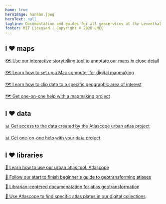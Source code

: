 ```yaml
---
home: true
heroImage: hanaan.jpeg
heroText: null
tagline: Documentation and guides for all geoservices at the Leventhal Map & Education Center at the Boston Public Library
footer: MIT Licensed | Copyright © 2020 LMEC
---
```


<div style="text-align: center">
  <Bit/>
</div>

<div class="features">
  <div class="feature">
    <h2>I ❤️ maps</h2>
      <p><a target = "_blank" href ='./resources/guides/create-stories.html'>🗺️ Use our interactive storytelling tool to annotate our maps in close detail</a><p>
      <p><a target = "_blank" href ='./resources/guides/mac-setup.html'>🗺️ Learn how to set up a Mac computer for digital mapmaking</a><p>  
      <p><a target = "_blank" href ='./resources/guides/clip-by-extent.html'>🗺️ Learn how to clip data to a specific geographic area of interest</a><p>       
    <p><a target = "_blank" href ='./resources/request.html'>🗺️ Get one-on-one help with a mapmaking project</a></p>
  </div>
  <div class="feature">
    <h2>I ❤️ data</h2>
    <p><a target = "_blank" href ='./resources/documentation/access-urban-atlas-data.html'>📊 Get access to the data created by the Atlascope urban atlas project</a></p>
    <p><a target = "_blank" href ='./resources/request.html'>📊 Get one-on-one help with your data project</a></p>
  </div>
  <div class="feature">
    <h2>I ❤️ libraries</h2>
    <p><a target = "_blank" href ='./resources/documentation/use-atlascope.html'>📖 Learn how to use our urban atlas tool, Atlascope</a></p>
    <p><a target = "_blank" href ='./resources/guides/create-mosaics.html'>📖 Follow our start to finish beginner's guide to geotransforming atlases</a></p>
    <p><a target = "_blank" href ='./resources/documentation/create-urban-atlas-data.html'>📖 Librarian-centered documenatation for atlas geotransformation</a></p>
    <p><a target = "_blank" href ='./resources/guides/locate-atlas-plates.html'>📖 Use Atlascope to find specific atlas plates in our digital collections</a></p>
  </div>
</div>
